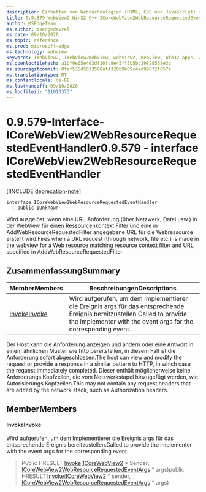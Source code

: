 ```yaml
---
description: Einbetten von Webtechnologien (HTML, CSS und JavaScript) in ihre systemeigenen Anwendungen mit dem Microsoft Edge WebView2-Steuerelement
title: 0.9.579-WebView2 Win32 C++ ICoreWebView2WebResourceRequestedEventHandler
author: MSEdgeTeam
ms.author: msedgedevrel
ms.date: 09/10/2020
ms.topic: reference
ms.prod: microsoft-edge
ms.technology: webview
keywords: IWebView2, IWebView2WebView, webview2, WebView, Win32-apps, Win32, Edge, ICoreWebView2, ICoreWebView2Controller, Browser-Steuerelement, Edge-HTML, ICoreWebView2WebResourceRequestedEventHandler
ms.openlocfilehash: a1bf9e05e403df10fc8e45ff5b5bc19f28558e3c
ms.sourcegitcommit: 0faf538d5033508af4320b9b89c4ed99872f0574
ms.translationtype: MT
ms.contentlocale: de-DE
ms.lasthandoff: 09/10/2020
ms.locfileid: "11010373"
---
```

# <span data-ttu-id="710ae-104">0.9.579-Interface-ICoreWebView2WebResourceRequestedEventHandler</span><span class="sxs-lookup"><span data-stu-id="710ae-104">0.9.579 - interface ICoreWebView2WebResourceRequestedEventHandler</span></span> 

[!INCLUDE [deprecation-note](../../includes/deprecation-note.md)]

```
interface ICoreWebView2WebResourceRequestedEventHandler
  : public IUnknown
```

<span data-ttu-id="710ae-105">Wird ausgelöst, wenn eine URL-Anforderung (über Netzwerk, Datei usw.) in der WebView für einen Ressourcenkontext Filter und eine in AddWebResourceRequestedFilter angegebene URL für die Webressource erstellt wird.</span><span class="sxs-lookup"><span data-stu-id="710ae-105">Fires when a URL request (through network, file etc.) is made in the webview for a Web resource matching resource context filter and URL specified in AddWebResourceRequestedFilter.</span></span>

## <span data-ttu-id="710ae-106">Zusammenfassung</span><span class="sxs-lookup"><span data-stu-id="710ae-106">Summary</span></span>

 <span data-ttu-id="710ae-107">Member</span><span class="sxs-lookup"><span data-stu-id="710ae-107">Members</span></span>                        | <span data-ttu-id="710ae-108">Beschreibungen</span><span class="sxs-lookup"><span data-stu-id="710ae-108">Descriptions</span></span>
--------------------------------|---------------------------------------------
[<span data-ttu-id="710ae-109">Invoke</span><span class="sxs-lookup"><span data-stu-id="710ae-109">Invoke</span></span>](#invoke) | <span data-ttu-id="710ae-110">Wird aufgerufen, um dem Implementierer die Ereignis args für das entsprechende Ereignis bereitzustellen.</span><span class="sxs-lookup"><span data-stu-id="710ae-110">Called to provide the implementer with the event args for the corresponding event.</span></span>

<span data-ttu-id="710ae-111">Der Host kann die Anforderung anzeigen und ändern oder eine Antwort in einem ähnlichen Muster wie http bereitstellen, in diesem Fall ist die Anforderung sofort abgeschlossen.</span><span class="sxs-lookup"><span data-stu-id="710ae-111">The host can view and modify the request or provide a response in a similar pattern to HTTP, in which case the request immediately completed.</span></span> <span data-ttu-id="710ae-112">Dieser enthält möglicherweise keine Anforderungs Kopfzeilen, die vom Netzwerkstapel hinzugefügt werden, wie Autorisierungs Kopfzeilen.</span><span class="sxs-lookup"><span data-stu-id="710ae-112">This may not contain any request headers that are added by the network stack, such as Authorization headers.</span></span>

## <span data-ttu-id="710ae-113">Member</span><span class="sxs-lookup"><span data-stu-id="710ae-113">Members</span></span>

#### <span data-ttu-id="710ae-114">Invoke</span><span class="sxs-lookup"><span data-stu-id="710ae-114">Invoke</span></span> 

<span data-ttu-id="710ae-115">Wird aufgerufen, um dem Implementierer die Ereignis args für das entsprechende Ereignis bereitzustellen.</span><span class="sxs-lookup"><span data-stu-id="710ae-115">Called to provide the implementer with the event args for the corresponding event.</span></span>

> <span data-ttu-id="710ae-116">Public HRESULT [Invoke](#invoke)([ICoreWebView2](icorewebview2.md) \* Sender; [ICoreWebView2WebResourceRequestedEventArgs](icorewebview2webresourcerequestedeventargs.md) \* args)</span><span class="sxs-lookup"><span data-stu-id="710ae-116">public HRESULT [Invoke](#invoke)([ICoreWebView2](icorewebview2.md) \* sender, [ICoreWebView2WebResourceRequestedEventArgs](icorewebview2webresourcerequestedeventargs.md) \* args)</span></span>

